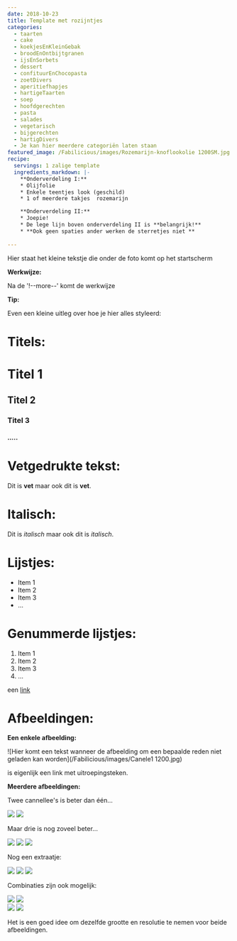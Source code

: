 ```yaml
---
date: 2018-10-23
title: Template met rozijntjes
categories:
  - taarten
  - cake
  - koekjesEnKleinGebak
  - broodEnOntbijtgranen
  - ijsEnSorbets
  - dessert
  - confituurEnChocopasta
  - zoetDivers
  - aperitiefhapjes
  - hartigeTaarten
  - soep
  - hoofdgerechten
  - pasta
  - salades
  - vegetarisch
  - bijgerechten
  - hartigDivers
  - Je kan hier meerdere categoriën laten staan
featured_image: /Fabilicious/images/Rozemarijn-knoflookolie 1200SM.jpg
recipe:
  servings: 1 zalige template
  ingredients_markdown: |-
    **Onderverdeling I:**
    * Olijfolie
    * Enkele teentjes look (geschild)
    * 1 of meerdere takjes  rozemarijn

    **Onderverdeling II:**
    * Joepie!
    * De lege lijn boven onderverdeling II is **belangrijk!**
    * **Ook geen spaties ander werken de sterretjes niet **
    
---
```

Hier staat het kleine tekstje die onder de foto komt op het startscherm 

<!--more-->

<b>Werkwijze: </b>

Na de '!--more--' komt de werkwijze

<b>Tip: </b>

Even een kleine uitleg over hoe je hier alles styleerd:

# Titels:

# Titel 1
## Titel 2
### Titel 3
#### .....

# Vetgedrukte tekst:
Dit is **vet** maar ook dit is <b>vet</b>.

# Italisch:
Dit is *italisch* maar ook dit is <i>italisch</i>.

# Lijstjes:
* Item 1
* Item 2
* Item 3
* ...

# Genummerde lijstjes:
1. Item 1
2. Item 2
3. Item 3
4. ...

een [link](https://bramdejaegher.be)

# Afbeeldingen:

**Een enkele afbeelding:**

![Hier komt een tekst wanneer de afbeelding om een bepaalde reden niet geladen kan worden](/Fabilicious/images/Canele1 1200.jpg)

is eigenlijk een link met uitroepingsteken.

**Meerdere afbeeldingen:**

Twee cannellee's is beter dan één...
<div class="double_image">
  <img src="/Fabilicious/images/Canele1 1200.jpg">
  <img src="/Fabilicious/images/Canele1 1200.jpg">
</div>

Maar drie is nog zoveel beter...
<div class="triple_image">
  <img src="/Fabilicious/images/Canele1 1200.jpg">
  <img src="/Fabilicious/images/Canele1 1200.jpg">
  <img src="/Fabilicious/images/Canele1 1200.jpg">
</div>

Nog een extraatje:
<div class="triple_special_image">
  <img src="/Fabilicious/images/Canele1 1200.jpg">
  <img src="/Fabilicious/images/Canele1 1200.jpg">
  <img src="/Fabilicious/images/Canele1 1200.jpg">
</div>

Combinaties zijn ook mogelijk:
<div class="double_image">
  <img src="/Fabilicious/images/Canele1 1200.jpg">
  <img src="/Fabilicious/images/Canele1 1200.jpg">
</div>
<div class="double_image">
  <img src="/Fabilicious/images/Canele1 1200.jpg">
  <img src="/Fabilicious/images/Canele1 1200.jpg">
</div>

Het is een goed idee om dezelfde grootte en resolutie te nemen voor beide afbeeldingen.
